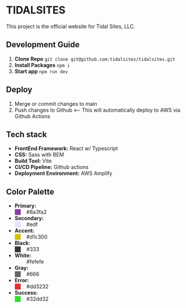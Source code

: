 # TIDALSITES

This project is the official website for Tidal Sites, LLC.

## Development Guide

1. **Clone Repo** `git clone git@github.com:tidalsites/tidalsites.git`
2. **Install Packages** `npm i`
3. **Start app** `npm run dev`

## Deploy

1. Merge or commit changes to main
2. Push changes to Github <-- This will automatically deploy to AWS via Github Actions

## Tech stack

- **FrontEnd Framework:** React w/ Typescript
- **CSS:** Sass with BEM
- **Build Tool:** Vite
- **CI/CD Pipeline:** Github actions
- **Deployment Environment:** AWS Amplify

## Color Palette

- **Primary:** <div style="display: flex; align-items: center; gap: 1rem"><span  style="width: 1rem; height: 1rem; background-color: #8a3fa2"></span><span>#8a3fa2</span></div>
- **Secondary:** <div style="display: flex; align-items: center; gap: 1rem"><span  style="width: 1rem; height: 1rem; background-color: #edf"></span><span>#edf</span></div>
- **Accent:** <div style="display: flex; align-items: center; gap: 1rem"><span  style="width: 1rem; height: 1rem; background-color: #d1c300"></span><span>#d1c300</span></div>
- **Black:** <div style="display: flex; align-items: center; gap: 1rem"><span  style="width: 1rem; height: 1rem; background-color: #333"></span><span>#333</span></div>
- **White:** <div style="display: flex; align-items: center; gap: 1rem"><span  style="width: 1rem; height: 1rem; background-color: #fefefe"></span><span>#fefefe</span></div>
- **Gray:** <div style="display: flex; align-items: center; gap: 1rem"><span  style="width: 1rem; height: 1rem; background-color: #666"></span><span>#666</span></div>
- **Error:** <div style="display: flex; align-items: center; gap: 1rem"><span  style="width: 1rem; height: 1rem; background-color: #dd3232"></span><span>#dd3232</span></div>
- **Success:** <div style="display: flex; align-items: center; gap: 1rem"><span  style="width: 1rem; height: 1rem; background-color: #32dd32"></span><span>#32dd32</span></div>
